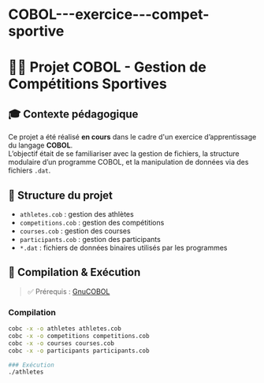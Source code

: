 # COBOL---exercice---compet-sportive

# 🏃‍♂️ Projet COBOL - Gestion de Compétitions Sportives

## 🎓 Contexte pédagogique

Ce projet a été réalisé **en cours** dans le cadre d'un exercice d’apprentissage du langage **COBOL**.  
L’objectif était de se familiariser avec la gestion de fichiers, la structure modulaire d’un programme COBOL, et la manipulation de données via des fichiers `.dat`.

## 📁 Structure du projet

- `athletes.cob` : gestion des athlètes
- `competitions.cob` : gestion des compétitions
- `courses.cob` : gestion des courses
- `participants.cob` : gestion des participants
- `*.dat` : fichiers de données binaires utilisés par les programmes

## 🧪 Compilation & Exécution

> ✅ Prérequis : [GnuCOBOL](https://sourceforge.net/projects/open-cobol/)

### Compilation

```bash
cobc -x -o athletes athletes.cob
cobc -x -o competitions competitions.cob
cobc -x -o courses courses.cob
cobc -x -o participants participants.cob

### Exécution
./athletes
